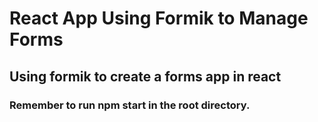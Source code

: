# React App Using Formik to Manage Forms


## Using formik to create a forms app in react
### Remember to run npm start in the root directory.  


